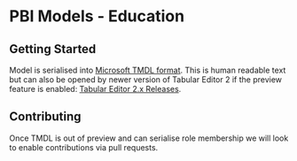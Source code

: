# PBI Models - Education

## Getting Started
Model is serialised into [Microsoft TMDL format](https://powerbi.microsoft.com/en-us/blog/announcing-public-preview-of-the-tabular-model-definition-language-tmdl/).
This is human readable text but can also be opened by newer version of Tabular Editor 2 if the preview feature is enabled:
[Tabular Editor 2.x Releases](https://github.com/TabularEditor/TabularEditor/releases).

## Contributing
Once TMDL is out of preview and can serialise role membership we will look to enable contributions via pull requests.
